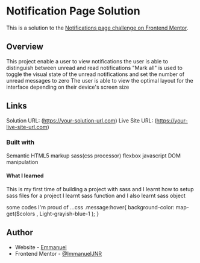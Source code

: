# Notification Page Solution
This is a solution to the [Notifications page challenge on Frontend Mentor](https://www.frontendmentor.io/challenges/notifications-page-DqK5QAmKbC).

## Overview
This project enable a user to view notifications
the user is able to distinguish between unread and read notifications
"Mark all" is used to toggle the visual state of the unread notifications and set the number of unread messages to zero
The user is able to view the optimal layout for the interface depending on their device's screen size

## Links
Solution URL: (https://your-solution-url.com)
Live Site URL: (https://your-live-site-url.com)


### Built with
Semantic HTML5 markup
sass(css processor)
flexbox
javascript
DOM manipulation

#### What I learned
This is my first time of building a project with sass and I learnt how to setup sass files for a project
I learnt sass function and I also learnt sass object

some codes I'm proud of 
...css
.message:hover{
        background-color: map-get($colors , Light-grayish-blue-1 );
    }
 ## Author
 - Website - [Emmanuel](https://www.your-site.com)
- Frontend Mentor - [@ImmanuelJNR](https://www.frontendmentor.io/profile/ImmanuelJNR)
    
